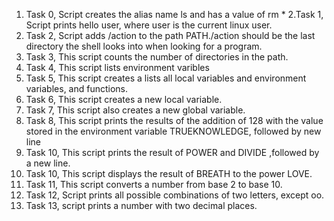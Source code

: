 1. Task 0, Script creates the alias name ls and has a value of  rm *
2.Task 1, Script prints hello user, where user is the current linux user.
3. Task 2, Script adds /action to the path PATH./action should be the last directory the shell looks into when looking for a program.
4. Task 3, This script counts the number of directories in the path.
5. Task 4, This script lists environment varibles
6. Task 5, This script creates a lists all local variables and environment variables, and functions.
7. Task 6, This script creates a new local variable.
8. Task 7, This script also creates a new global variable.
9. Task 8, This script prints the results of the addition of 128 with the value stored in the environment variable TRUEKNOWLEDGE, followed by new line
10. Task 10, This script prints the result of POWER and DIVIDE ,followed by a new line.
11. Task 10, This script displays the result of BREATH to the power LOVE.
12. Task 11, This script converts a number from base 2 to base 10.
13. Task 12, Script prints all possible combinations of two letters, except oo.
14. Task 13, script prints a number with two decimal places.
